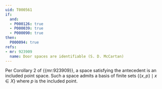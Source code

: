 ```yaml
---
uid: T000561
if:
  and:
  - P000126: true
  - P000039: true
  - P000090: true
then:
  P000094: true
refs:
- mr: 923909
  name: Door spaces are identifiable (S. D. McCartan)
---
```

Per Corollary 2 of {{mr:923909}}, a space satisfying the antecedent is an included point space.
Such a space admits a basis of finite sets $\{\{x,p\}\mid x\in X\}$ where $p$ is the included point.
